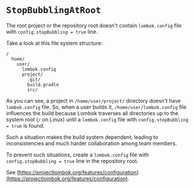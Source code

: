 # `StopBubblingAtRoot`

The root project or the repository root doesn't contain `lombok.config` file with `config.stopBubbling = true` line.

Take a look at this file system structure:

```
/
  home/
    user/
      lombok.config
      project/
        .git/
        build.gradle
        src/
```

As you can see, a project in `/home/user/project/` directory doesn't have `lombok.config` file.
So, when a user builds it, `/home/user/lombok.config` file influences the build
because Lombok traverses all directories up to the system root (`/` on Linux) until a `lombok.config` file
with `config.stopBubbling = true` is found.

Such a situation makes the build system dependent,
leading to inconsistencies and much harder collaboration among team members.

To prevent such situations, create a `lombok.config` file with `config.stopBubbling = true` line in the repository root.

See [https://projectlombok.org/features/configuration](https://projectlombok.org/features/configuration).
